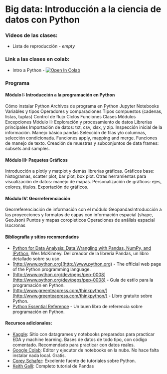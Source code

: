 # Big data: Introducción a la ciencia de datos con Python

### Videos de las clases:

- Lista de reproducción - _empty_

### Link a las clases en colab:

- Intro a Python - [![Open In Colab](https://colab.research.google.com/assets/colab-badge.svg)](https://colab.research.google.com/github/matog/Flacso_ciencia_de_datos_python_2022/blob/main/Clase1/0%20-%20Introduccion%20a%20Python.ipynb)

### Programa

#### Módulo I: Introducción a la programación en Python
Cómo instalar Python
Archivos de programa en Python
Jupyter Notebooks
Variables y tipos
Operadores y comparaciones
Tipos compuestos (cadenas, listas, tuplas)
Control de flujo
Ciclos
Funciones
Clases
Módulos
Excepciones
Módulo II: Exploración y procesamiento de datos
Librerías principales
Importación de datos: txt, csv, xlsx, y zip.
Inspección inicial de la información.
Manejo básico pandas
Selección de filas y/o columnas, selección condicionada.
Funciones apply, mapping and merge.
Funciones de manejo de texto.
Creación de muestras y subconjuntos de data frames: subsets and samples.

#### Módulo III: Paquetes Gráficos
Introducción a plotly y matplot y demás librerías gráficas.
Gráficos base: histogramas, scatter plot, bar plot, box plot.
Otras herramientas para visualización de datos: manejo de mapas.
Personalización de gráficos: ejes, colores, títulos.
Exportación de gráficos.

#### Módulo IV: Georreferenciación
Georreferenciación de información con el módulo GeopandasIntroducción a las proyecciones y formatos de capas con información espacial (shape,
GeoJson)
Puntos y mapas coropleticos
Operaciones de análisis espacial
Isocronas

#### Bibliografía y sitios recomendados

- [Python for Data Analysis: Data Wrangling with Pandas, NumPy, and IPython](https://wesmckinney.com/book/), Wes McKinney. Del creador de la librería Pandas, un libro detallado sobre su uso
- [http://www.python.org](http://www.python.org) - The official web page of the Python programming language.
- [http://www.python.org/dev/peps/pep-0008](http://www.python.org/dev/peps/pep-0008) - Guía de estilo para la programación en Python. 
- [http://www.greenteapress.com/thinkpython/](http://www.greenteapress.com/thinkpython/) - Libro gratuito sobre Python.
- [Python Essential Reference](http://www.amazon.com/Python-Essential-Reference-4th-Edition/dp/0672329786) - Un buen libro de referencia sobre programación en Python.

#### Recursos adicionales:

- [Kaggle](https://www.kaggle.com/):  Sitio con datagrames y notebooks preparados para practicar EDA y machine learning. Bases de datos de todo tipo, con código comentado. Recomendado para practicar con datos reales.
- [Google Colab](https://colab.research.google.com): Editor y ejecutor de notebooks en la nube. No hace falta instalar nada local. Gratis.
- [Corey Schafer](https://www.youtube.com/c/Coreyms/playlists): Excelente fuente de tutoriales sobre Python.
- [Keith Galli](https://www.youtube.com/watch?v=vmEHCJofslg&t=13s): Completo tutorial de Pandas

